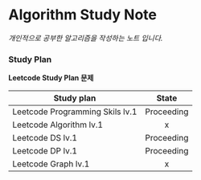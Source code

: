 # Algorithm Study Note

*개인적으로 공부한 알고리즘을 작성하는 노트 입니다.*

### Study Plan

__Leetcode Study Plan 문제__

| Study plan  | State |
| ------------- |:-------------:|
| Leetcode Programming Skils lv.1   | Proceeding    |
| Leetcode Algorithm lv.1   | x     |
| Leetcode DS lv.1          | Proceeding     |
| Leetcode DP lv.1          | Proceeding     |
| Leetcode Graph lv.1       | x     |
